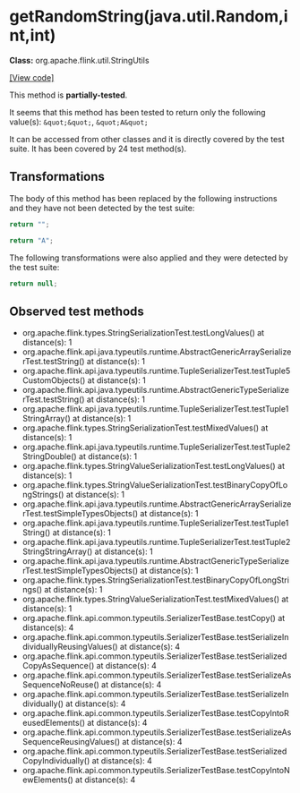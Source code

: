 # getRandomString(java.util.Random,int,int)

**Class:** org.apache.flink.util.StringUtils

[[View code]](https://github.com/apache/flink/blob/740f711c4ec9c4b7cdefd01c9f64857c345a68a1/flink-core/src/main/java//org/apache/flink/util/StringUtils.java#L219)

This method is **partially-tested**.

It seems that this method has been tested to return only the following value(s): `&quot;&quot;`, `&quot;A&quot;`


It can be accessed from other classes and it is directly covered by the test suite. 
It has been covered by 24 test method(s).

## Transformations


The body of this method has been replaced by the following instructions and they have not been detected by the test suite:

```Java
return "";
```

```Java
return "A";
```

The following transformations were also applied and they were detected by the test suite:

```Java
return null;
```





## Observed test methods

* org.apache.flink.types.StringSerializationTest.testLongValues() at distance(s): 1
* org.apache.flink.api.java.typeutils.runtime.AbstractGenericArraySerializerTest.testString() at distance(s): 1
* org.apache.flink.api.java.typeutils.runtime.TupleSerializerTest.testTuple5CustomObjects() at distance(s): 1
* org.apache.flink.api.java.typeutils.runtime.AbstractGenericTypeSerializerTest.testString() at distance(s): 1
* org.apache.flink.api.java.typeutils.runtime.TupleSerializerTest.testTuple1StringArray() at distance(s): 1
* org.apache.flink.types.StringSerializationTest.testMixedValues() at distance(s): 1
* org.apache.flink.api.java.typeutils.runtime.TupleSerializerTest.testTuple2StringDouble() at distance(s): 1
* org.apache.flink.types.StringValueSerializationTest.testLongValues() at distance(s): 1
* org.apache.flink.types.StringValueSerializationTest.testBinaryCopyOfLongStrings() at distance(s): 1
* org.apache.flink.api.java.typeutils.runtime.AbstractGenericArraySerializerTest.testSimpleTypesObjects() at distance(s): 1
* org.apache.flink.api.java.typeutils.runtime.TupleSerializerTest.testTuple1String() at distance(s): 1
* org.apache.flink.api.java.typeutils.runtime.TupleSerializerTest.testTuple2StringStringArray() at distance(s): 1
* org.apache.flink.api.java.typeutils.runtime.AbstractGenericTypeSerializerTest.testSimpleTypesObjects() at distance(s): 1
* org.apache.flink.types.StringSerializationTest.testBinaryCopyOfLongStrings() at distance(s): 1
* org.apache.flink.types.StringValueSerializationTest.testMixedValues() at distance(s): 1
* org.apache.flink.api.common.typeutils.SerializerTestBase.testCopy() at distance(s): 4
* org.apache.flink.api.common.typeutils.SerializerTestBase.testSerializeIndividuallyReusingValues() at distance(s): 4
* org.apache.flink.api.common.typeutils.SerializerTestBase.testSerializedCopyAsSequence() at distance(s): 4
* org.apache.flink.api.common.typeutils.SerializerTestBase.testSerializeAsSequenceNoReuse() at distance(s): 4
* org.apache.flink.api.common.typeutils.SerializerTestBase.testSerializeIndividually() at distance(s): 4
* org.apache.flink.api.common.typeutils.SerializerTestBase.testCopyIntoReusedElements() at distance(s): 4
* org.apache.flink.api.common.typeutils.SerializerTestBase.testSerializeAsSequenceReusingValues() at distance(s): 4
* org.apache.flink.api.common.typeutils.SerializerTestBase.testSerializedCopyIndividually() at distance(s): 4
* org.apache.flink.api.common.typeutils.SerializerTestBase.testCopyIntoNewElements() at distance(s): 4

